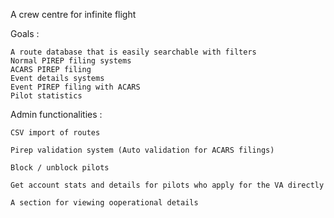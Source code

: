 
A crew centre for infinite flight

Goals :

    A route database that is easily searchable with filters
    Normal PIREP filing systems
    ACARS PIREP filing
    Event details systems
    Event PIREP filing with ACARS
    Pilot statistics

Admin functionalities :

    CSV import of routes

    Pirep validation system (Auto validation for ACARS filings)

    Block / unblock pilots

    Get account stats and details for pilots who apply for the VA directly

    A section for viewing ooperational details
